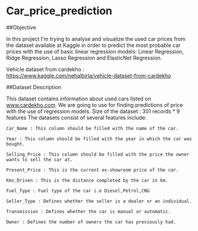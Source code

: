 # Car_price_prediction
##Objective

In this project I'm trying to analyse and visualize the used car prices from the dataset availabe at Kaggle in order to predict the most probable car prices with the use of basic linear regression models: Linear Regression, Ridge Regression, Lasso Regression and ElasticNet Regression.

Vehicle dataset from cardekho : https://www.kaggle.com/nehalbirla/vehicle-dataset-from-cardekho


##Dataset Description

This dataset contains information about used cars listed on www.cardekho.com. We are going to use for finding predictions of price with the use of regression models.
Size of the dataset : 301 records * 9 features
The datasets consist of several features include:

    Car_Name : This column should be filled with the name of the car.

    Year : This column should be filled with the year in which the car was bought.

    Selling_Price : This column should be filled with the price the owner wants to sell the car at.

    Present_Price : This is the current ex-showroom price of the car.

    Kms_Driven : This is the distance completed by the car in km.

    Fuel_Type : Fuel type of the car i.e Diesel,Petrol,CNG

    Seller_Type : Defines whether the seller is a dealer or an individual.

    Transmission : Defines whether the car is manual or automatic.

    Owner : Defines the number of owners the car has previously had.
